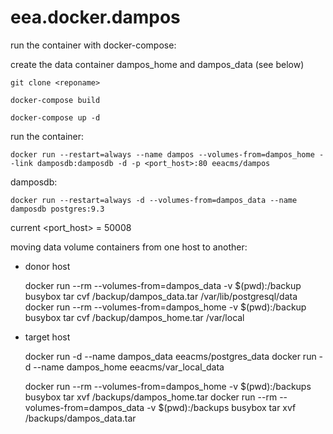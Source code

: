 # eea.docker.dampos

run the container with docker-compose:

create the data container dampos_home and dampos_data (see below)

    git clone <reponame>

    docker-compose build 

    docker-compose up -d

run the container: 

    docker run --restart=always --name dampos --volumes-from=dampos_home --link damposdb:damposdb -d -p <port_host>:80 eeacms/dampos

damposdb:

    docker run --restart=always -d --volumes-from=dampos_data --name damposdb postgres:9.3

current <port_host> = 50008

moving data volume containers from one host to another:

- donor host

    docker run --rm --volumes-from=dampos_data -v $(pwd):/backup busybox tar cvf /backup/dampos_data.tar /var/lib/postgresql/data
    docker run --rm --volumes-from=dampos_home -v $(pwd):/backup busybox tar cvf /backup/dampos_home.tar /var/local

- target host

    docker run -d --name dampos_data eeacms/postgres_data
    docker run -d --name dampos_home eeacms/var_local_data

    docker run --rm --volumes-from=dampos_home -v $(pwd):/backups busybox tar xvf /backups/dampos_home.tar
    docker run --rm --volumes-from=dampos_data -v $(pwd):/backups busybox tar xvf /backups/dampos_data.tar
